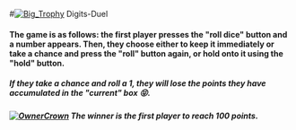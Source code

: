 #[![Big_Trophy](https://cdn3.emoji.gg/emojis/8851-big-trophy.png)](https://emoji.gg/emoji/8851-big-trophy) Digits-Duel
#### The game is as follows: the first player presses the "roll dice" button and a number appears. Then, they choose either to keep it immediately or take a chance and press the "roll" button again, or hold onto it using the "hold" button.


##### If they take a chance and roll a 1, they will lose the points they have accumulated in the "current" box 😝.

##### [![OwnerCrown](https://cdn3.emoji.gg/emojis/9620-ownercrown.png)](https://emoji.gg/emoji/9620-ownercrown) The winner is the first player to reach 100 points.
